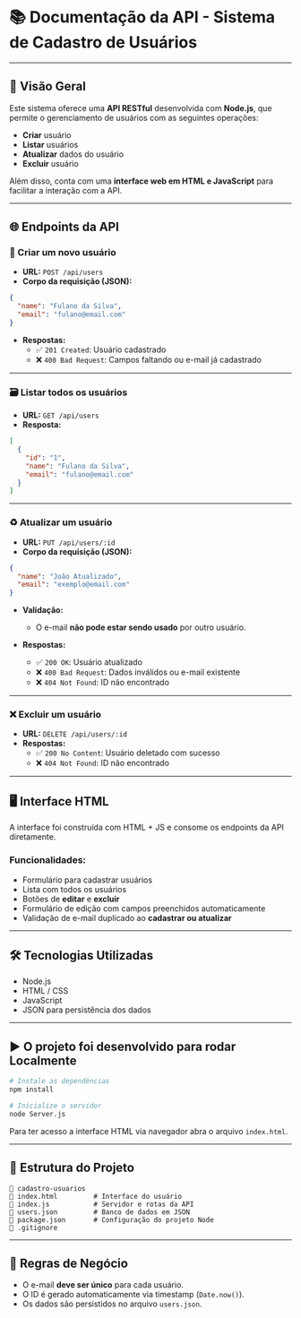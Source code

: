 # 📚 Documentação da API - Sistema de Cadastro de Usuários

---

## 📄 Visão Geral

Este sistema oferece uma **API RESTful** desenvolvida com **Node.js**, que permite o gerenciamento de usuários com as seguintes operações:

- **Criar** usuário
- **Listar** usuários
- **Atualizar** dados do usuário
- **Excluir** usuário

Além disso, conta com uma **interface web em HTML e JavaScript** para facilitar a interação com a API.

---

## 🌐 Endpoints da API

### 📅 Criar um novo usuário

- **URL:** `POST /api/users`
- **Corpo da requisição (JSON):**

```json
{
  "name": "Fulano da Silva",
  "email": "fulano@email.com"
}
```

- **Respostas:**
  - ✅ `201 Created`: Usuário cadastrado
  - ❌ `400 Bad Request`: Campos faltando ou e-mail já cadastrado

---

### 🗃️ Listar todos os usuários

- **URL:** `GET /api/users`
- **Resposta:**

```json
[
  {
    "id": "1",
    "name": "Fulano da Silva",
    "email": "fulano@email.com"
  }
]
```

---

### ♻️ Atualizar um usuário

- **URL:** `PUT /api/users/:id`
- **Corpo da requisição (JSON):**

```json
{
  "name": "João Atualizado",
  "email": "exemplo@email.com"
}
```

- **Validação:**

  - O e-mail **não pode estar sendo usado** por outro usuário.

- **Respostas:**

  - ✅ `200 OK`: Usuário atualizado
  - ❌ `400 Bad Request`: Dados inválidos ou e-mail existente
  - ❌ `404 Not Found`: ID não encontrado

---

### ❌ Excluir um usuário

- **URL:** `DELETE /api/users/:id`
- **Respostas:**
  - ✅ `200 No Content`: Usuário deletado com sucesso
  - ❌ `404 Not Found`: ID não encontrado

---

## 🖥 Interface HTML

A interface foi construída com HTML + JS e consome os endpoints da API diretamente.

### Funcionalidades:

- Formulário para cadastrar usuários
- Lista com todos os usuários
- Botões de **editar** e **excluir**
- Formulário de edição com campos preenchidos automaticamente
- Validação de e-mail duplicado ao **cadastrar ou atualizar**

---

## 🛠 Tecnologias Utilizadas

- Node.js
- HTML / CSS
- JavaScript
- JSON para persistência dos dados

---

## ▶️ O projeto foi desenvolvido para rodar Localmente

```bash
# Instale as dependências
npm install

# Inicialize o servidor
node Server.js
```

Para ter acesso a interface HTML via navegador abra o arquivo `index.html`.

---

## 📁 Estrutura do Projeto

```
📆 cadastro-usuarios
🔹 index.html         # Interface do usuário
🔹 index.js           # Servidor e rotas da API
🔹 users.json         # Banco de dados em JSON
🔹 package.json       # Configuração do projeto Node
🔹 .gitignore
```

---

## 🔐 Regras de Negócio

- O e-mail **deve ser único** para cada usuário.
- O ID é gerado automaticamente via timestamp (`Date.now()`).
- Os dados são persistidos no arquivo `users.json`.